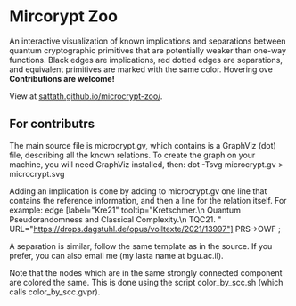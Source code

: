 # Mircorypt Zoo
An interactive visualization of known implications and separations between quantum cryptographic primitives that are potentially weaker than one-way functions. Black edges are implications, red dotted edges are separations, and equivalent primitives are marked with the same color. Hovering ove
**Contributions are welcome!**

View at [sattath.github.io/microcrypt-zoo/](https://sattath.github.io/microcrypt-zoo/).

## For contributrs

The main source file is microcrypt.gv, which contains is a GraphViz (dot) file, describing all the known relations. To create the graph on your machine, you will need GraphViz installed, then:
dot -Tsvg microcrypt.gv > microcrypt.svg 

Adding an implication is done by adding to microcrypt.gv one line that contains the reference information, and then a line for the relation itself. For example:
    edge [label="Kre21" tooltip="Kretschmer.\n Quantum Pseudorandomness and Classical Complexity.\n TQC21. " URL="https://drops.dagstuhl.de/opus/volltexte/2021/13997"]
    PRS->OWF ;

A separation is similar, follow the same template as in the source. If you prefer, you can also email me (my lasta name at bgu.ac.il).

Note that the nodes which are in the same strongly connected component are colored the same. This is done using the script color_by_scc.sh (which calls color_by_scc.gvpr). 


